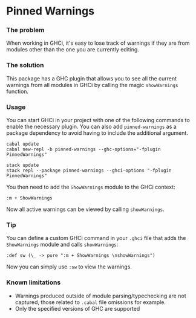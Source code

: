 # Pinned Warnings

### The problem
When working in GHCi, it's easy to lose track of warnings if they are from
modules other than the one you are currently editing.

### The solution
This package has a GHC plugin that allows you to see all the current warnings
from all modules in GHCi by calling the magic `showWarnings` function.

### Usage
You can start GHCi in your project with one of the following commands to enable
the necessary plugin. You can also add `pinned-warnings` as a package
dependency to avoid having to include the additional argument.
```
cabal update
cabal new-repl -b pinned-warnings --ghc-options="-fplugin PinnedWarnings"

stack update
stack repl --package pinned-warnings --ghci-options "-fplugin PinnedWarnings"
```
You then need to add the `ShowWarnings` module to the GHCi context:
```
:m + ShowWarnings
```
Now all active warnings can be viewed by calling `showWarnings`.

### Tip
You can define a custom GHCi command in your `.ghci` file that adds the
`ShowWarnings` module and calls `showWarnings`:
```
:def sw (\_ -> pure ":m + ShowWarnings \nshowWarnings")
```
Now you can simply use `:sw` to view the warnings.

### Known limitations
- Warnings produced outside of module parsing/typechecking are not captured,
  those related to `.cabal` file omissions for example.
- Only the specified versions of GHC are supported
